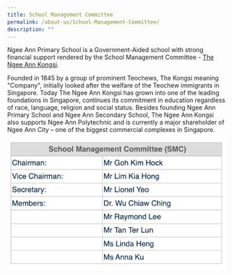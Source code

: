 ```yaml
---
title: School Management Committee
permalink: /about-us/School-Management-Committee/
description: ""
---
```

Ngee Ann Primary School is a Government-Aided school with strong financial support rendered by the School Management Committee - [The Ngee Ann Kongsi](http://www.ngeeann.com.sg/).

  

Founded in 1845 by a group of prominent Teochews, The Kongsi meaning "Company", initially looked after the welfare of the Teochew immigrants in Singapore. Today The Ngee Ann Kongsi has grown into one of the leading foundations in Singapore, continues its commitment in education regardless of race, language, religion and social status. Besides founding Ngee Ann Primary School and Ngee Ann Secondary School, The Ngee Ann Kongsi also supports Ngee Ann Polytechnic and is currently a major shareholder of Ngee Ann City – one of the biggest commercial complexes in Singapore.

![](/images/smc.png)